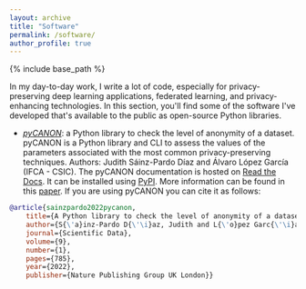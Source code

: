 ```yaml
---
layout: archive
title: "Software"
permalink: /software/
author_profile: true
---
```


{% include base_path %}

In my day-to-day work, I write a lot of code, especially for privacy-preserving deep learning applications, federated learning, and privacy-enhancing technologies. In this section, you'll find some of the software I've developed that's available to the public as open-source Python libraries. 

- [*pyCANON*](https://github.com/IFCA-Advanced-Computing/pycanon): a Python library to check the level of anonymity of a dataset. 
pyCANON is a Python library and CLI to assess the values of the parameters associated with the most common privacy-preserving techniques. 
Authors: Judith Sáinz-Pardo Díaz and Álvaro López García (IFCA - CSIC).
The pyCANON documentation is hosted on [Read the Docs](https://pycanon.readthedocs.io/). It can be installed using [PyPI](https://pypi.org/project/pycanon/).
More information can be found in this [paper](https://www.nature.com/articles/s41597-022-01894-2).
If you are using pyCANON you can cite it as follows:

```bibtex
@article{sainzpardo2022pycanon,
    title={A Python library to check the level of anonymity of a dataset},
    author={S{\'a}inz-Pardo D{\'\i}az, Judith and L{\'o}pez Garc{\'\i}a, {\'A}lvaro},
    journal={Scientific Data},
    volume={9},
    number={1},
    pages={785},
    year={2022},
    publisher={Nature Publishing Group UK London}}
```


